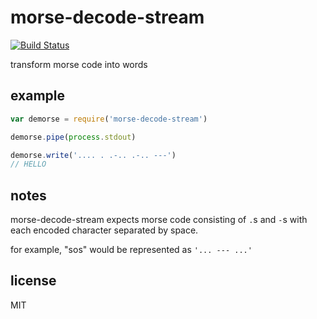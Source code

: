 morse-decode-stream
====

[![Build Status](https://travis-ci.org/jarofghosts/morse-decode-stream.png?branch=master)](https://travis-ci.org/jarofghosts/morse-decode-stream)

transform morse code into words

## example

```js
var demorse = require('morse-decode-stream')

demorse.pipe(process.stdout)

demorse.write('.... . .-.. .-.. ---')
// HELLO
```

## notes

morse-decode-stream expects morse code consisting of `.`s and `-`s with
each encoded character separated by space.

for example, "sos" would be represented as `'... --- ...'`

## license

MIT
